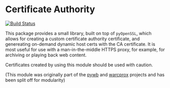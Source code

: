 # Certificate Authority

[![Build Status](https://travis-ci.org/ikreymer/certauth.svg?branch=master)](https://travis-ci.org/ikreymer/certauth)

This package provides a small library, built on top of `pyOpenSSL`, which allows for creating a custom certificate authority certificate,
and genereating on-demand dynamic host certs with the CA certificate. It is most useful for use with a man-in-the-middle HTTPS proxy,
for example, for archiving or playing back web content.

Certificates created by using this module should be used with caution.

(This module was originally part of the [pywb](https://github.com/ikreymer/pywb) and [warcprox](https://github.com/internetarchive/warcprox) projects and has been split off for modularity)
